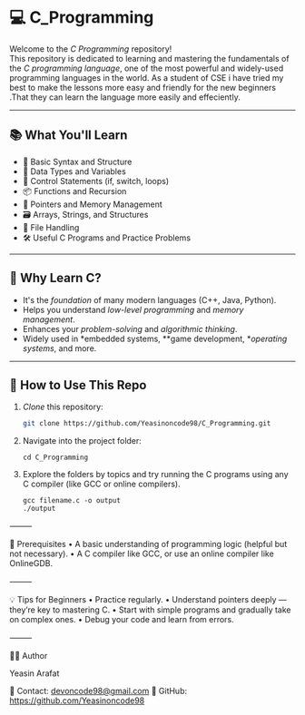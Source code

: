 # 💻 C_Programming

Welcome to the *C Programming* repository!  
This repository is dedicated to learning and mastering the fundamentals of the *C programming language*, one of the most powerful and widely-used programming languages in the world.
As a student of CSE i have tried my best to make the lessons more easy and friendly for the new beginners .That they can learn the language more easily and effeciently.

---

## 📚 What You'll Learn

- 🧠 Basic Syntax and Structure  
- 🔢 Data Types and Variables  
- 🔁 Control Statements (if, switch, loops)  
- 📦 Functions and Recursion  
- 🧮 Pointers and Memory Management  
- 🗃 Arrays, Strings, and Structures  
- 📂 File Handling  
- 🛠 Useful C Programs and Practice Problems  

---

## 🚀 Why Learn C?

- It's the *foundation* of many modern languages (C++, Java, Python).  
- Helps you understand *low-level programming* and *memory management*.  
- Enhances your *problem-solving* and *algorithmic thinking*.  
- Widely used in *embedded systems, **game development, **operating systems*, and more.  

---

## 🧰 How to Use This Repo

1. *Clone* this repository:
   ```bash
   git clone https://github.com/Yeasinoncode98/C_Programming.git
   
2.	Navigate into the project folder:

        cd C_Programming

3.	Explore the folders by topics and try running the C programs using any C compiler (like GCC or online compilers).

        gcc filename.c -o output
        ./output


⸻

📝 Prerequisites
	•	A basic understanding of programming logic (helpful but not necessary).
	•	A C compiler like GCC, or use an online compiler like OnlineGDB.

⸻

💡 Tips for Beginners
	•	Practice regularly.
	•	Understand pointers deeply — they’re key to mastering C.
	•	Start with simple programs and gradually take on complex ones.
	•	Debug your code and learn from errors.

⸻

👨‍💻 Author

Yeasin Arafat

📧 Contact: devoncode98@gmail.com
🔗 GitHub: https://github.com/Yeasinoncode98
   
